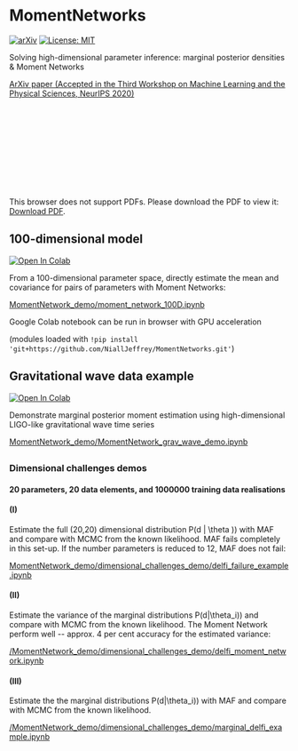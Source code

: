 # MomentNetworks
[![arXiv](https://img.shields.io/badge/arXiv-2011.05991-b31b1b.svg)](https://arxiv.org/abs/2011.05991) [![License: MIT](https://img.shields.io/badge/License-MIT-yellow.svg)](https://opensource.org/licenses/MIT)

Solving high-dimensional parameter inference: marginal posterior densities & Moment Networks 

[ArXiv paper (Accepted in the Third Workshop on Machine Learning and the Physical Sciences, NeurIPS 2020)](https://arxiv.org/abs/2011.05991)


<object data="https://github.com/NiallJeffrey/MomentNetworks/blob/master/joint_marginal_tight.pdf" type="application/pdf" width="700px" height="700px">
    <embed src="http://yoursite.com/the.pdf">
        <p>This browser does not support PDFs. Please download the PDF to view it: <a href="https://github.com/NiallJeffrey/MomentNetworks/blob/master/joint_marginal_tight.pdf">Download PDF</a>.</p>
    </embed>
</object>

## 100-dimensional model
[![Open In Colab](https://colab.research.google.com/assets/colab-badge.svg)](https://colab.research.google.com/github/NiallJeffrey/MomentNetworks/blob/master/MomentNetwork_demo/moment_network_100D.ipynb)

From a 100-dimensional parameter space, directly estimate the mean and covariance for pairs of parameters with Moment Networks:

[MomentNetwork_demo/moment_network_100D.ipynb](https://github.com/NiallJeffrey/MomentNetworks/blob/master/MomentNetwork_demo/moment_network_100D.ipynb)

Google Colab notebook can be run in browser with GPU acceleration

(modules loaded with `!pip install 'git+https://github.com/NiallJeffrey/MomentNetworks.git'`)

## Gravitational wave data example
[![Open In Colab](https://colab.research.google.com/assets/colab-badge.svg)](https://colab.research.google.com/github/NiallJeffrey/MomentNetworks/blob/master/MomentNetwork_demo/MomentNetwork_grav_wave_demo.ipynb)

Demonstrate marginal posterior moment estimation using high-dimensional LIGO-like gravitational wave time series

[MomentNetwork_demo/MomentNetwork_grav_wave_demo.ipynb](https://github.com/NiallJeffrey/MomentNetworks/blob/master/MomentNetwork_demo/MomentNetwork_grav_wave_demo.ipynb)


## 
### Dimensional challenges demos
#### 20 parameters, 20 data elements, and 1000000 training data realisations

#### (I)
Estimate the full (20,20) dimensional distribution P(d | \theta )) with MAF and compare with MCMC from the known likelihood. MAF fails completely in this set-up. If the number parameters is reduced to 12, MAF does not fail:

[MomentNetwork_demo/dimensional_challenges_demo/delfi_failure_example.ipynb](https://github.com/NiallJeffrey/MomentNetworks/blob/master/MomentNetwork_demo/dimensional_challenges_demo/delfi_failure_example.ipynb)

#### (II)
Estimate the variance of the marginal distributions P(d|\theta_i)) and compare with MCMC from the known likelihood. The Moment Network perform well --  approx. 4 per cent accuracy for the estimated variance: 

[/MomentNetwork_demo/dimensional_challenges_demo/delfi_moment_network.ipynb](https://github.com/NiallJeffrey/MomentNetworks/blob/master/MomentNetwork_demo/dimensional_challenges_demo/delfi_moment_network.ipynb)

#### (III)
Estimate the the marginal distributions P(d|\theta_i)) with MAF and compare with MCMC from the known likelihood. 

[/MomentNetwork_demo/dimensional_challenges_demo/marginal_delfi_example.ipynb](https://github.com/NiallJeffrey/MomentNetworks/blob/master/MomentNetwork_demo/dimensional_challenges_demo/marginal_delfi_example.ipynb)

